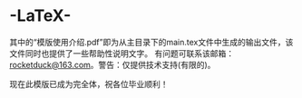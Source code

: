 # -LaTeX-
其中的“模版使用介绍.pdf”即为从主目录下的main.tex文件中生成的输出文件，该文件同时也提供了一些帮助性说明文字。
有问题可联系该邮箱：rocketduck@163.com。警告：仅提供技术支持(有限的)。

现在此模版已成为完全体，祝各位毕业顺利！
